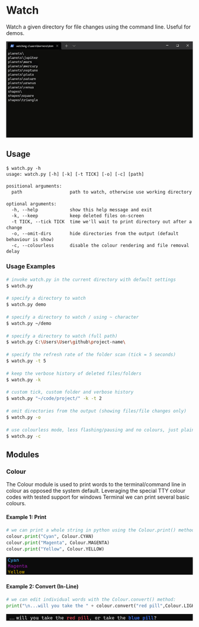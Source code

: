 # Watch
Watch a given directory for file changes using the command line. Useful for demos.

![using watch.py demo](.screenshot/demo.gif)

## Usage
```
$ watch.py -h
usage: watch.py [-h] [-k] [-t TICK] [-o] [-c] [path]

positional arguments:
  path                  path to watch, otherwise use working directory

optional arguments:
  -h, --help            show this help message and exit
  -k, --keep            keep deleted files on-screen
  -t TICK, --tick TICK  time we'll wait to print directory out after a change
  -o, --omit-dirs       hide directories from the output (default behaviour is show)
  -c, --colourless      disable the colour rendering and file removal delay
```

### Usage Examples
```sh
# invoke watch.py in the current directory with default settings
$ watch.py

# specify a directory to watch
$ watch.py demo

# specify a directory to watch / using ~ character
$ watch.py ~/demo

# specify a directory to watch (full path)
$ watch.py C:\Users\User\github\project-name\

# specify the refresh rate of the folder scan (tick = 5 seconds)
$ watch.py -t 5

# keep the verbose history of deleted files/folders
$ watch.py -k

# custom tick, custom folder and verbose history
$ watch.py "~/code/project/" -k -t 2

# omit directories from the output (showing files/file changes only)
$ watch.py -o

# use colourless mode, less flashing/pausing and no colours, just plain changes only (like v0.1)
$ watch.py -c
```

## Modules
### Colour
The Colour module is used to print words to the terminal/command line in colour as opposed the system default. Leveraging the special TTY colour codes with tested support for windows Terminal we can print several basic colours.

#### Example 1: Print
```py
# we can print a whole string in python using the Colour.print() method:
colour.print("Cyan", Colour.CYAN)
colour.print("Magenta", Colour.MAGENTA)
colour.print("Yellow", Colour.YELLOW)
```
![](.screenshot/colour-print.png)

#### Example 2: Convert (In-Line)
```py
# we can edit individual words with the Colour.convert() method:
print("\n...will you take the " + colour.convert("red pill",Colour.LIGHT_RED) + ", or take the " + colour.convert("blue pill",Colour.LIGHT_BLUE) + "?")
```
![](.screenshot/colour-convert.png)
